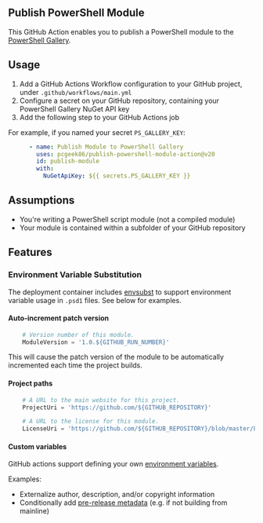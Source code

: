 ## Publish PowerShell Module

This GitHub Action enables you to publish a PowerShell module to the [PowerShell Gallery](https://powershellgallery.com).

## Usage

1. Add a GitHub Actions Workflow configuration to your GitHub project, under `.github/workflows/main.yml`
2. Configure a secret on your GitHub repository, containing your PowerShell Gallery NuGet API key
3. Add the following step to your GitHub Actions job

For example, if you named your secret `PS_GALLERY_KEY`:

```yaml
      - name: Publish Module to PowerShell Gallery
        uses: pcgeek86/publish-powershell-module-action@v20
        id: publish-module
        with:
          NuGetApiKey: ${{ secrets.PS_GALLERY_KEY }}
```

## Assumptions

* You're writing a PowerShell script module (not a compiled module)
* Your module is contained within a subfolder of your GitHub repository

## Features

### Environment Variable Substitution

The deployment container includes [envsubst](https://github.com/a8m/envsubst#docs)
to support environment variable usage in `.psd1` files.  See below for examples.

#### Auto-increment patch version

```powershell
    # Version number of this module.
    ModuleVersion = '1.0.${GITHUB_RUN_NUMBER}'
```

This will cause the patch version of the module to be automatically incremented each time the project builds.

#### Project paths

```powershell
    # A URL to the main website for this project.
    ProjectUri = 'https://github.com/${GITHUB_REPOSITORY}'

    # A URL to the license for this module.
    LicenseUri = 'https://github.com/${GITHUB_REPOSITORY}/blob/master/LICENSE'
```

#### Custom variables

GitHub actions support defining your own [environment variables](https://docs.github.com/en/actions/reference/environment-variables).

Examples:

* Externalize author, description, and/or copyright information
* Conditionally add [pre-release metadata](https://docs.microsoft.com/en-us/powershell/scripting/gallery/concepts/module-prerelease-support?view=powershell-7.1#identifying-a-module-version-as-a-prerelease)
  (e.g. if not building from mainline)

